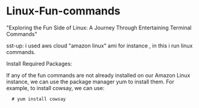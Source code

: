 # Linux-Fun-commands
"Exploring the Fun Side of Linux: A Journey Through Entertaining Terminal Commands"

sst-up: i used aws cloud "amazon linux" ami for instance , in this i run linux commands.

Install Required Packages:

If any of the fun commands are not already installed on our Amazon Linux instance, we can use the package manager yum to install them. For example,
to install cowsay, we can use:

      # yum install cowsay

